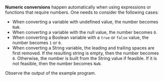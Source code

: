 

**Numeric conversions** happen automatically when using expressions or functions
that require numbers. One needs to consider the following cases:

- When converting a variable with undefined value, the number becomes `NaN`. 
- When converting a variable with the null value, the number becomes `0`. 
- When converting a Boolean variable with a `true` or `false` value, the number
  becomes `1` or `0`. 
- When converting a String variable, the leading and trailing spaces are first
  removed. If the resulting string is empty, then the number becomes `0`.
  Otherwise, the number is built from the String value if feasible. If it is not
  feasible, then the number becomes `NaN`.

Observe the output of the example program.